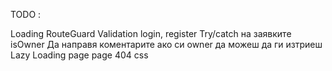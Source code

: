 TODO :

Loading
RouteGuard
Validation login, register
Try/catch на заявките
isOwner
Да направя коментарите ако си owner да можеш да ги изтриеш
Lazy Loading page
page 404 css